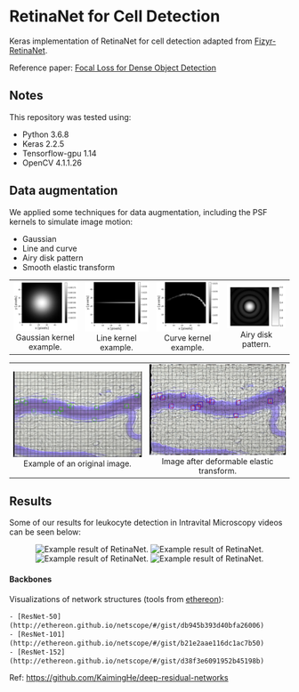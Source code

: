 # RetinaNet for Cell Detection

Keras implementation of RetinaNet for cell detection adapted from [Fizyr-RetinaNet](https://github.com/fizyr/keras-retinanet).

Reference paper: [Focal Loss for Dense Object Detection](https://arxiv.org/abs/1708.02002)

## Notes
This repository was tested using:
* Python 3.6.8
* Keras 2.2.5
* Tensorflow-gpu 1.14
* OpenCV 4.1.1.26

## Data augmentation
We applied some techniques for data augmentation, including the PSF kernels to simulate image motion:
* Gaussian
* Line and curve
* Airy disk pattern
* Smooth elastic transform

<table width="100%" border="0" cellpadding="5">
	<tr>
		<td align="center" valign="center">
		<img src="https://github.com/brunoggregorio/retinanet-cell-detection/blob/master/images/Fig_3a.png" alt="description here" />
		<br />
			Gaussian kernel example.
		</td>
		<td align="center" valign="center">
		<img src="https://github.com/brunoggregorio/retinanet-cell-detection/blob/master/images/Fig_3b.png" alt="description here" />
		<br />
			Line kernel example.
		</td>
		<td align="center" valign="center">
		<img src="https://github.com/brunoggregorio/retinanet-cell-detection/blob/master/images/Fig_3c.png" alt="description here" />
		<br />
			Curve kernel example.
		</td>
		<td align="center" valign="center">
		<img src="https://github.com/brunoggregorio/retinanet-cell-detection/blob/master/images/Fig_4b.png" alt="description here" />
		<br />
			Airy disk pattern.
		</td>
	</tr>
</table>

<table width="100%" border="0" cellpadding="5">
	<tr>
		<td align="center" valign="center">
		<img src="https://github.com/brunoggregorio/retinanet-cell-detection/blob/master/images/Fig_5a.png" alt="Example of an original image" />
		<br />
			Example of an original image.
		</td>
		<td align="center" valign="center">
		<img src="https://github.com/brunoggregorio/retinanet-cell-detection/blob/master/images/Fig_5b.png" alt="Image after deformable elastic transform" />
		<br />
			Image after deformable elastic transform.
		</td>
	</tr>
</table>

## Results
Some of our results for leukocyte detection in Intravital Microscopy videos can be seen below:

<p align="center">
	<img src="https://github.com/brunoggregorio/retinanet-cell-detection/blob/master/images/video1.gif" alt="Example result of RetinaNet."/>
	<img src="https://github.com/brunoggregorio/retinanet-cell-detection/blob/master/images/video2.gif" alt="Example result of RetinaNet."/>
	<img src="https://github.com/brunoggregorio/retinanet-cell-detection/blob/master/images/video3.gif" alt="Example result of RetinaNet."/>
	<img src="https://github.com/brunoggregorio/retinanet-cell-detection/blob/master/images/video4.gif" alt="Example result of RetinaNet."/>
</p>

#### Backbones
 Visualizations of network structures (tools from [ethereon](http://ethereon.github.io/netscope/quickstart.html)):

    - [ResNet-50] (http://ethereon.github.io/netscope/#/gist/db945b393d40bfa26006)
	- [ResNet-101] (http://ethereon.github.io/netscope/#/gist/b21e2aae116dc1ac7b50)
	- [ResNet-152] (http://ethereon.github.io/netscope/#/gist/d38f3e6091952b45198b)


Ref: https://github.com/KaimingHe/deep-residual-networks
